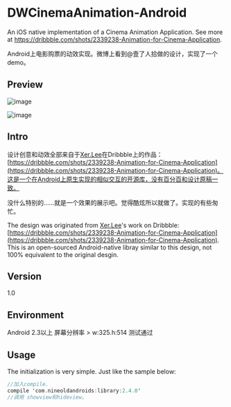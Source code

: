 # DWCinemaAnimation-Android
An iOS native implementation of a Cinema Animation Application. See more at https://dribbble.com/shots/2339238-Animation-for-Cinema-Application.

Android上电影购票的动效实现。微博上看到@壹了人拾做的设计，实现了一个demo。

## Preview

![image](https://raw.githubusercontent.com/DavidWangTM/DWCinemaAnimation-Android/master/preview.png)

![image](https://raw.githubusercontent.com/DavidWangTM/DWCinemaAnimation-Android/master/animation.gif)

## Intro

设计创意和动效全部来自于[Xer.Lee](https://dribbble.com/xerlee)在Dribbble上的作品：[https://dribbble.com/shots/2339238-Animation-for-Cinema-Application](https://dribbble.com/shots/2339238-Animation-for-Cinema-Application)。这是一个在Android上原生实现的相似交互的开源库，没有百分百和设计原稿一致。

没什么特别的……就是一个效果的展示吧。觉得酷炫所以就做了。实现的有些匆忙。

The design was originated from [Xer.Lee](https://dribbble.com/xerlee)'s work on Dribbble:[https://dribbble.com/shots/2339238-Animation-for-Cinema-Application](https://dribbble.com/shots/2339238-Animation-for-Cinema-Application). This is an open-sourced Android-native libray similar to this design, not 100% equivalent to the original desgin.


## Version 

1.0

## Environment
Android 2.3以上 屏幕分辨率 > w:325.h:514 测试通过

## Usage

The initialization is very simple. Just like the sample below:

```Objective-C
//加入compile.
compile 'com.nineoldandroids:library:2.4.0' 
//调用 showview和hideview。
```
